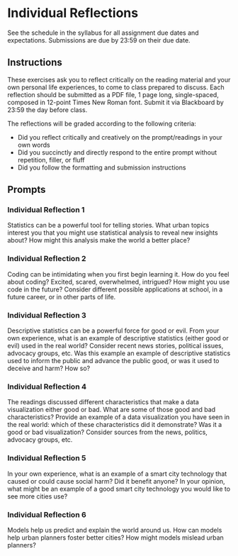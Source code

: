 # Individual Reflections

See the schedule in the syllabus for all assignment due dates and expectations. Submissions are due by 23:59 on their due date.

## Instructions

These exercises ask you to reflect critically on the reading material and your own personal life experiences, to come to class prepared to discuss. Each reflection should be submitted as a PDF file, 1 page long, single-spaced, composed in 12-point Times New Roman font. Submit it via Blackboard by 23:59 the day before class.

The reflections will be graded according to the following criteria:

  - Did you reflect critically and creatively on the prompt/readings in your own words
  - Did you succinctly and directly respond to the entire prompt without repetition, filler, or fluff
  - Did you follow the formatting and submission instructions

## Prompts

### Individual Reflection 1

Statistics can be a powerful tool for telling stories. What urban topics interest you that you might use statistical analysis to reveal new insights about? How might this analysis make the world a better place?

### Individual Reflection 2

Coding can be intimidating when you first begin learning it. How do you feel about coding? Excited, scared, overwhelmed, intrigued? How might you use code in the future? Consider different possible applications at school, in a future career, or in other parts of life.

### Individual Reflection 3

Descriptive statistics can be a powerful force for good or evil. From your own experience, what is an example of descriptive statistics (either good or evil) used in the real world? Consider recent news stories, political issues, advocacy groups, etc. Was this example an example of descriptive statistics used to inform the public and advance the public good, or was it used to deceive and harm? How so?

### Individual Reflection 4

The readings discussed different characteristics that make a data visualization either good or bad. What are some of those good and bad characteristics? Provide an example of a data visualization you have seen in the real world: which of these characteristics did it demonstrate? Was it a good or bad visualization? Consider sources from the news, politics, advocacy groups, etc.

### Individual Reflection 5

In your own experience, what is an example of a smart city technology that caused or could cause social harm? Did it benefit anyone? In your opinion, what might be an example of a good smart city technology you would like to see more cities use?

### Individual Reflection 6

Models help us predict and explain the world around us. How can models help urban planners foster better cities? How might models mislead urban planners? 
